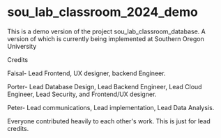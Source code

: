# sou_lab_classroom_2024_demo
This is a demo version of the project sou_lab_classroom_database. A version of which is currently being implemented at Southern Oregon University

Credits 

Faisal- Lead Frontend, UX designer, backend Engineer.

Porter- Lead Database Design, Lead Backend Engineer, Lead Cloud Engineer, Lead Security, and Frontend/UX designer.

Peter- Lead communications, Lead implementation, Lead Data Analysis.


Everyone contributed heavily to each other's work. This is just for lead credits.

